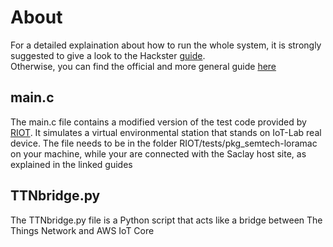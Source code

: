 # About
For a detailed explaination about how to run the whole system, it is strongly suggested to give a look to the Hackster [guide](https://www.hackster.io/gianmarcozizzo/aws-based-iot-system-using-riot-os-lorawan-ttn-iot-lab-dae93b).\
Otherwise, you can find the official and more general guide [here](https://www.iot-lab.info/tutorials/riot-ttn/)

## main.c
The main.c file contains a modified version of the test code provided by [RIOT](https://github.com/RIOT-OS/RIOT). It simulates a virtual environmental station that stands on IoT-Lab real device. The file needs to be in the folder RIOT/tests/pkg_semtech-loramac on your machine, while your are connected with the Saclay host site, as explained in the linked guides

## TTNbridge.py
The TTNbridge.py file is a Python script that acts like a bridge between The Things Network and AWS IoT Core

